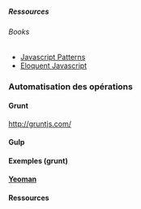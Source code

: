 ##### Ressources
###### Books 
* [Javascript Patterns](http://shop.oreilly.com/product/9780596806767.do)
* [Eloquent Javascript](http://search.oreilly.com/?q=eloquent+javascript)
### Automatisation des opérations
#### Grunt
http://gruntjs.com/
#### Gulp
#### Exemples (grunt)
#### [Yeoman](http://yeoman.io/)
#### Ressources